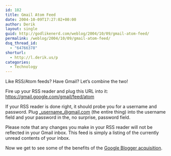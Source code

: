 ```yaml
---
id: 182
title: Gmail Atom Feed
date: 2004-10-09T17:27:02+00:00
author: Derik
layout: single
guid: http://godlikenerd.com/weblog/2004/10/09/gmail-atom-feed/
permalink: /weblog/2004/10/09/gmail-atom-feed/
dsq_thread_id:
  - "64766378"
shorturl:
  - http://l.derik.us/p
categories:
  - Technology
---
```

Like RSS/Atom feeds? Have Gmail? Let&#8217;s combine the two!

Fire up your RSS reader and plug this URL into it: <https://gmail.google.com/gmail/feed/atom>

If your RSS reader is done right, it should probe you for a username and password. Plug _username_@gmail.com (the entire thing) into the username field and your password in the, no surprise, password field.

Please note that any changes you make in your RSS reader will not be reflected in your Gmail inbox. This feed is simply a listing of the currently unread contents of your inbox.

Now we get to see some of the benefits of the [Google Blogger acquisition](http://weblog.siliconvalley.com/column/dangillmor/archives/000802.shtml#000802).